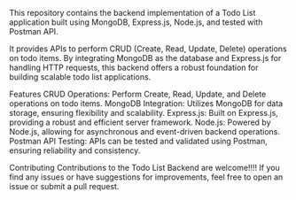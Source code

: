 This repository contains the backend implementation of a Todo List application built using MongoDB, Express.js, Node.js, and tested with Postman API.

It provides APIs to perform CRUD (Create, Read, Update, Delete) operations on todo items.
By integrating MongoDB as the database and Express.js for handling HTTP requests, this backend offers a robust foundation for building scalable todo list applications.


Features
CRUD Operations: Perform Create, Read, Update, and Delete operations on todo items.
MongoDB Integration: Utilizes MongoDB for data storage, ensuring flexibility and scalability.
Express.js: Built on Express.js, providing a robust and efficient server framework.
Node.js: Powered by Node.js, allowing for asynchronous and event-driven backend operations.
Postman API Testing: APIs can be tested and validated using Postman, ensuring reliability and consistency.

Contributing
Contributions to the Todo List Backend are welcome!!!!
If you find any issues or have suggestions for improvements, feel free to open an issue or submit a pull request.
